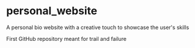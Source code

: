 # personal_website
A personal bio website with a creative touch to showcase the user's skills

First GitHub repository meant for trail and failure
